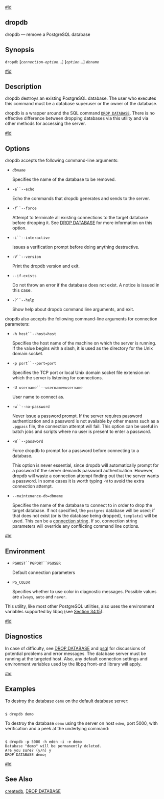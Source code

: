 [#id](#APP-DROPDB)

## dropdb

dropdb — remove a PostgreSQL database

## Synopsis

`dropdb` \[_`connection-option`_...] \[_`option`_...] _`dbname`_

[#id](#id-1.9.4.6.5)

## Description

dropdb destroys an existing PostgreSQL database. The user who executes this command must be a database superuser or the owner of the database.

dropdb is a wrapper around the SQL command [`DROP DATABASE`](sql-dropdatabase). There is no effective difference between dropping databases via this utility and via other methods for accessing the server.

[#id](#id-1.9.4.6.6)

## Options

dropdb accepts the following command-line arguments:

- _`dbname`_

  Specifies the name of the database to be removed.

- `-e``--echo`

  Echo the commands that dropdb generates and sends to the server.

- `-f``--force`

  Attempt to terminate all existing connections to the target database before dropping it. See [DROP DATABASE](sql-dropdatabase) for more information on this option.

- `-i``--interactive`

  Issues a verification prompt before doing anything destructive.

- `-V``--version`

  Print the dropdb version and exit.

- `--if-exists`

  Do not throw an error if the database does not exist. A notice is issued in this case.

- `-?``--help`

  Show help about dropdb command line arguments, and exit.

dropdb also accepts the following command-line arguments for connection parameters:

- `-h host``--host=host`

  Specifies the host name of the machine on which the server is running. If the value begins with a slash, it is used as the directory for the Unix domain socket.

- `-p port``--port=port`

  Specifies the TCP port or local Unix domain socket file extension on which the server is listening for connections.

- `-U username``--username=username`

  User name to connect as.

- `-w``--no-password`

  Never issue a password prompt. If the server requires password authentication and a password is not available by other means such as a `.pgpass` file, the connection attempt will fail. This option can be useful in batch jobs and scripts where no user is present to enter a password.

- `-W``--password`

  Force dropdb to prompt for a password before connecting to a database.

  This option is never essential, since dropdb will automatically prompt for a password if the server demands password authentication. However, dropdb will waste a connection attempt finding out that the server wants a password. In some cases it is worth typing `-W` to avoid the extra connection attempt.

- `--maintenance-db=dbname`

  Specifies the name of the database to connect to in order to drop the target database. If not specified, the `postgres` database will be used; if that does not exist (or is the database being dropped), `template1` will be used. This can be a [connection string](libpq-connect#LIBPQ-CONNSTRING). If so, connection string parameters will override any conflicting command line options.

[#id](#id-1.9.4.6.7)

## Environment

- `PGHOST``PGPORT``PGUSER`

  Default connection parameters

- `PG_COLOR`

  Specifies whether to use color in diagnostic messages. Possible values are `always`, `auto` and `never`.

This utility, like most other PostgreSQL utilities, also uses the environment variables supported by libpq (see [Section 34.15](libpq-envars)).

[#id](#id-1.9.4.6.8)

## Diagnostics

In case of difficulty, see [DROP DATABASE](sql-dropdatabase) and [psql](app-psql) for discussions of potential problems and error messages. The database server must be running at the targeted host. Also, any default connection settings and environment variables used by the libpq front-end library will apply.

[#id](#id-1.9.4.6.9)

## Examples

To destroy the database `demo` on the default database server:

```

$ dropdb demo
```

To destroy the database `demo` using the server on host `eden`, port 5000, with verification and a peek at the underlying command:

```

$ dropdb -p 5000 -h eden -i -e demo
Database "demo" will be permanently deleted.
Are you sure? (y/n) y
DROP DATABASE demo;
```

[#id](#id-1.9.4.6.10)

## See Also

[createdb](app-createdb), [DROP DATABASE](sql-dropdatabase)
